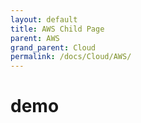 ```yaml
---
layout: default
title: AWS Child Page
parent: AWS
grand_parent: Cloud
permalink: /docs/Cloud/AWS/
---
```


# demo
